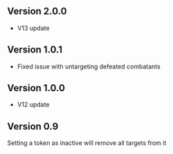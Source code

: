 ## Version 2.0.0
- V13 update

## Version 1.0.1
- Fixed issue with untargeting defeated combatants

## Version 1.0.0
- V12 update

## Version 0.9
Setting a token as inactive will remove all targets from it

